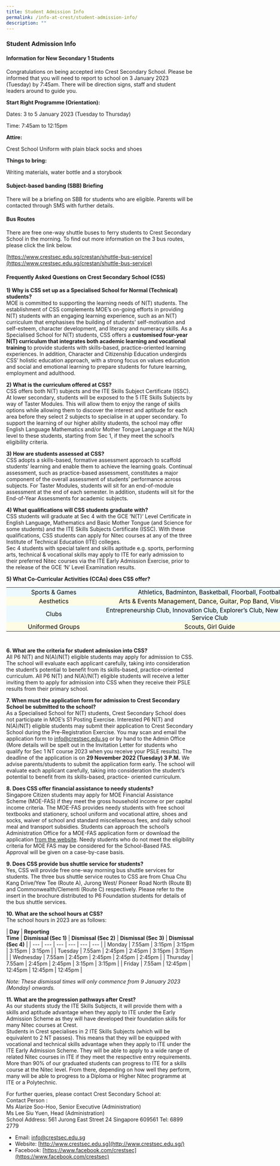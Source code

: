 ```yaml
---
title: Student Admission Info
permalink: /info-at-crest/student-admission-info/
description: ""
---
```

### Student Admission Info

#### Information for New Secondary 1 Students

Congratulations on being accepted into Crest Secondary School. Please be informed that you will need to report to school on 3 January 2023 (Tuesday) by 7:45am. There will be direction signs, staff and student leaders around to guide you.

  

**Start Right Programme (Orientation):**

Dates: 3 to 5 January 2023 (Tuesday to Thursday)

Time: 7:45am to 12:15pm

  

**Attire:**

Crest School Uniform with plain black socks and shoes

  

**Things to bring:**

Writing materials, water bottle and a storybook

  

#### Subject-based banding (SBB) Briefing

There will be a briefing on SBB for students who are eligible. Parents will be contacted through SMS with further details.  
  

#### Bus Routes

There are free one-way shuttle buses to ferry students to Crest Secondary School in the morning. To find out more information on the 3 bus routes, please click the link below.

  

[https://www.crestsec.edu.sg/crestan/shuttle-bus-service](https://www.crestsec.edu.sg/crestan/shuttle-bus-service)

  

#### Frequently Asked Questions on Crest Secondary School (CSS)

  
**1) Why is CSS set up as a Specialised School for Normal (Technical) students?**  
MOE is committed to supporting the learning needs of N(T) students. The establishment of CSS complements MOE’s on-going efforts in providing N(T) students with an engaging learning experience, such as an N(T) curriculum that emphasises the building of students’ self-motivation and self-esteem, character development, and literacy and numeracy skills. As a Specialised School for N(T) students, CSS offers a&nbsp;**customised four-year N(T) curriculum that integrates both academic learning and vocational training**&nbsp;to provide students with skills-based, practice-oriented learning experiences. In addition, Character and Citizenship Education undergirds CSS’ holistic education approach, with a strong focus on values education and social and emotional learning to prepare students for future learning, employment and adulthood.  
  
**2) What is the curriculum offered at CSS?**  
CSS offers both N(T) subjects and the ITE Skills Subject Certificate (ISSC). At lower secondary, students will be exposed to the 5 ITE Skills Subjects by way of Taster Modules. This will allow them to enjoy the range of skills options while allowing them to discover the interest and aptitude for each area before they select 2 subjects to specialise in at upper secondary. To support the learning of our higher ability students, the school may offer English Language Mathematics and/or Mother Tongue Language at the N(A) level to these students, starting from Sec 1, if they meet the school’s eligibility criteria.  
  
**3) How are students assessed at CSS?**  
CSS adopts a skills-based, formative assessment approach to scaffold students’ learning and enable them to achieve the learning goals. Continual assessment, such as practice-based assessment, constitutes a major component of the overall assessment of students’ performance across subjects. For Taster Modules, students will sit for an end-of-module assessment at the end of each semester. In addition, students will sit for the End-of-Year Assessments for academic subjects.  
  
**4) What qualifications will CSS students graduate with?**  
CSS students will graduate at Sec 4 with the GCE ‘N(T)’ Level Certificate in English Language, Mathematics and Basic Mother Tongue (and Science for some students) and the ITE Skills Subjects Certificate (ISSC). With these qualifications, CSS students can apply for Nitec courses at any of the three Institute of Technical Education (ITE) colleges.  
Sec 4 students with special talent and skills aptitude e.g. sports, performing arts, technical &amp; vocational skills may apply to ITE for early admission to their preferred Nitec courses via the ITE Early Admission Exercise, prior to the release of the GCE ‘N’ Level Examination results.  
  
**5) What Co-Curricular Activities (CCAs) does CSS offer?**  
  

<table style="margin: auto; outline: 0px; padding: 0px; clear: both; border: none; border-collapse: collapse; width: 834px; height: 146px;" class="ive_eobj_center iveo_table ives_tab_blue"><tbody style="margin: 0px; outline: 0px; padding: 0px;"><tr style="margin: 0px; outline: 0px; padding: 0px; background-color: rgb(236, 250, 255);"><td style="margin: 0px; outline: 0px; padding: 2px; text-align: center; background-color: transparent; color: rgb(0, 0, 0); width: 252px;">Sports &amp; Games<br style="margin: 0px; outline: 0px; padding: 0px;"></td><td style="margin: 0px; outline: 0px; padding: 2px; text-align: center; background-color: transparent; color: rgb(0, 0, 0); width: 581px;">Athletics, Badminton, Basketball, Floorball, Football<br style="margin: 0px; outline: 0px; padding: 0px;"></td></tr><tr style="margin: 0px; outline: 0px; padding: 0px; background-color: rgb(255, 252, 229);"><td style="margin: 0px; outline: 0px; padding: 2px; text-align: center; background-color: transparent; color: rgb(0, 0, 0);">Aesthetics<br style="margin: 0px; outline: 0px; padding: 0px;"></td><td style="margin: 0px; outline: 0px; padding: 2px; text-align: center; background-color: transparent; color: rgb(0, 0, 0);">Arts &amp; Events Management, Dance, Guitar, Pop Band, Visual Arts<br style="margin: 0px; outline: 0px; padding: 0px;"></td></tr><tr style="margin: 0px; outline: 0px; padding: 0px; background-color: rgb(236, 250, 255);"><td style="margin: 0px; outline: 0px; padding: 2px; text-align: center; background-color: transparent; color: rgb(0, 0, 0);">Clubs<br style="margin: 0px; outline: 0px; padding: 0px;"></td><td style="margin: 0px; outline: 0px; padding: 2px; text-align: center; background-color: transparent; color: rgb(0, 0, 0);">Entrepreneurship Club, Innovation Club, Explorer’s Club, New Media Club, Service Club<br style="margin: 0px; outline: 0px; padding: 0px;"></td></tr><tr style="margin: 0px; outline: 0px; padding: 0px; background-color: rgb(255, 252, 229);"><td style="margin: 0px; outline: 0px; padding: 2px; text-align: center; background-color: transparent; color: rgb(0, 0, 0);">Uniformed Groups<br style="margin: 0px; outline: 0px; padding: 0px;"></td><td style="margin: 0px; outline: 0px; padding: 2px; text-align: center; background-color: transparent; color: rgb(0, 0, 0);">Scouts, Girl Guide</td></tr></tbody></table>

  
**6\. What are the criteria for student admission into CSS?**  
All P6 N(T) and N(A)/N(T) eligible students may apply for admission to CSS. The school will evaluate each applicant carefully, taking into consideration the student’s potential to benefit from its skills-based, practice-oriented curriculum. All P6 N(T) and N(A)/N(T) eligible students will receive a letter inviting them to apply for admission into CSS when they receive their PSLE results from their primary school.  
  
**7\. When must the application form for admission to Crest Secondary School be submitted to the school?**  
As a Specialised School for N(T) students, Crest Secondary School does not participate in MOE’s S1 Posting Exercise. Interested P6 N(T) and N(A)/N(T) eligible students may submit their application to Crest Secondary School during the Pre-Registration Exercise. You may scan and email the application form to&nbsp;[info@crestsec.edu.sg](mailto:info@crestsec.edu.sg)&nbsp;or by hand to the Admin Office (More details will be spelt out in the Invitation Letter for students who qualify for Sec 1 NT course 2023 when you receive your PSLE results). The deadline of the application is on&nbsp;**29 November 2022 (Tuesday) 3 P.M.**&nbsp;We advise parents/students to submit the application form early. The school will evaluate each applicant carefully, taking into consideration the student’s potential to benefit from its skills-based, practice- oriented curriculum.  
  
**8\. Does CSS offer financial assistance to needy students?**  
Singapore Citizen students may apply for MOE Financial Assistance Scheme (MOE-FAS) if they meet the gross household income or per capital income criteria. The MOE-FAS provides needy students with free school textbooks and stationery, school uniform and vocational attire, shoes and socks, waiver of school and standard miscellaneous fees, and daily school meal and transport subsidies. Students can approach the school’s Administration Office for a MOE-FAS application form or download the application&nbsp;[from the website](https://www.crestsec.edu.sg/qql/slot/u1374/CSS%202022/Info%20@%20Crest/Student%20Admission%20Info/MOE%20FAS%20Application%20Form%20for%20Specialised%20Schools1.pdf). Needy students who do not meet the eligibility criteria for MOE FAS may be considered for the School-Based FAS. Approval will be given on a case-by-case basis.  
  
**9\. Does CSS provide bus shuttle service for students?**  
Yes, CSS will provide free one-way morning bus shuttle services for students. The three bus shuttle service routes to CSS are from Chua Chu Kang Drive/Yew Tee (Route A), Jurong West/ Pioneer Road North (Route B) and Commonwealth/Clementi (Route C) respectively. Please refer to the insert in the brochure distributed to P6 Foundation students for details of the bus shuttle services.  
  
**10\. What are the school hours at CSS?**  
The school hours in 2023 are as follows:  
  

| **Day** | **Reporting  
Time** | **Dismissal (Sec 1)** | **Dismissal (Sec 2)** | **Dismissal (Sec 3)** | **Dismissal (Sec 4)** |
| --- | --- | --- | --- | --- | --- |
| Monday | 7.55am | 3:15pm | 3:15pm | 3:15pm | 3:15pm |
| Tuesday | 7.55am | 2:45pm | 2:45pm | 3:15pm | 3:15pm |
| Wednesday | 7.55am | 2:45pm | 2:45pm | 2:45pm | 2:45pm |
| Thursday | 7.55am | 2:45pm | 2:45pm | 3:15pm | 3:15pm |
| Friday | 7.55am | 12:45pm | 12:45pm | 12:45pm | 12:45pm |

_Note: These dismissal times will only commence from 9 January 2023 (Monday) onwards._

  
**11\. What are the progression pathways after Crest?**  
As our students study the ITE Skills Subjects, it will provide them with a skills and aptitude advantage when they apply to ITE under the Early Admission Scheme as they will have developed their foundation skills for many Nitec courses at Crest.  
Students in Crest specialises in 2 ITE Skills Subjects (which will be equivalent to 2 NT passes). This means that they will be equipped with vocational and technical skills advantage when they apply to ITE under the ITE Early Admission Scheme. They will be able to apply to a wide range of related Nitec courses in ITE if they meet the respective entry requirements. More than 90% of our graduated students can progress to ITE for a skills course at the Nitec level. From there, depending on how well they perform, many will be able to progress to a Diploma or Higher Nitec programme at ITE or a Polytechnic.  
  
  
For further queries, please contact Crest Secondary School at:  
Contact Person :  
Ms Alarize Soo-Hoo, Senior Executive (Administration)  
Ms Lee Siu Yuen, Head (Administration)  
School Address: 561 Jurong East Street 24 Singapore 609561 Tel: 6899 2779  

*   Email:&nbsp;[info@crestsec.edu.sg](mailto:info@crestsec.edu.sg)
*   Website:&nbsp;[http://www.crestsec.edu.sg](http://www.crestsec.edu.sg/)
*   Facebook:&nbsp;[https://www.facebook.com/crestsec](https://www.facebook.com/crestsec)